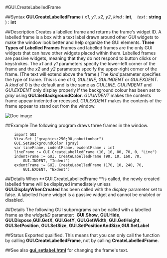 
#GUI.CreateLabelledFrame

##Syntax
**GUI.CreateLabelledFrame** ( *x1*, *y1*, *x2*, *y2*, *kind* : **int**,    *text* : **string** ) : **int**



##Description
Creates a labelled frame and returns the frame's widget ID.
A labelled frame is a box with a text label drawn around other GUI widgets to make the window look better and help organize the GUI elements.
**Three Types of Labelled Frames**
Frames and labelled frames are the only GUI widgets that can have other widgets placed within them. Labelled frames are passive widgets, meaning that they do not respond to button clicks or keystrokes.
The *x1* and *y1* parameters specify the lower-left corner of the frame and the *x2* and *y2* parameters specify the upper-right corner of the frame. (The text will extend above the frame.) The *kind* parameter specifies the type of frame. This is one of 0, *GUI.LINE*, *GUI.INDENT* or *GUI.EXDENT*. A *kind* of 0 is the default and is the same as *GUI.LINE*. 
*GUI.INDENT* and *GUI.EXDENT* only display properly if the background colour has been set to *gray* using **GUI.SetBackgroundColor**. *GUI.INDENT* makes the contents frame appear indented or recessed. *GUI.EXDENT* makes the contents of the frame appear to stand out from the window.

![Doc image](gui_createlabelledframe01.gif)


##Example
The following program draws three frames in the window.



        import GUI
        View.Set ("graphics:250;90,nobuttonbar") 
        GUI.SetBackgroundColor (gray)
        var lineFrame, indentFrame, exdentFrame : int
        lineFrame := GUI.CreateLabelledFrame (10, 10, 80, 70, 0, "Line") 
        indentFrame := GUI. CreateLabelledFrame (90, 10, 160, 70,   
            GUI.INDENT, "Indent") 
        exdentFrame := GUI. CreateLabelledFrame (170, 10, 240, 70, 
            GUI.EXDENT, "Exdent")
##Details
When **GUI.CreateLabelledFrame **is called, the newly created labelled frame will be displayed immediately unless **GUI.DisplayWhenCreated** has been called with the *display* parameter set to false. 
A labelled frame widget is a passive widget and cannot be enabled or disabled.



##Details
The following GUI subprograms can be called with a labelled frame as the *widgetID* parameter:
 **GUI.Show**, **GUI.Hide**, **GUI.Dispose**,**GUI.GetX**, **GUI.GetY**, **GUI.GetWidth**, **GUI.GetHeight**, **GUI.SetPosition**, **GUI.SetSize**, **GUI.SetPositionAndSize**,**GUI.SetLabel**



##Status
Exported qualified.
This means that you can only call the function by calling **GUI.CreateLabelledFrame**, not by calling **CreateLabelledFrame**.



##See also
**[gui_setlabel.html](GUI.SetLabel)** for changing the frame's text.


